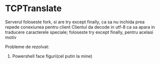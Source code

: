 # TCPTranslate

Serverul foloseste fork, si are try except finally, ca sa nu inchida prea repede conexiunea pentru client
Clientul da decode in utf-8 ca sa apara in traducere caracterele speciale; foloseste try except finally, pentru acelasi motiv

Probleme de rezolvat:
  1. Powershell face figuri(cel putin la mine)
  
